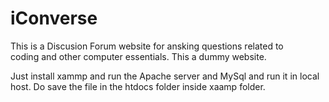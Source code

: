 # iConverse

This is a Discusion Forum website for ansking questions related to  
coding and other computer essentials. This a dummy website.

Just install xammp and run the Apache server and MySql and run it in local host.
Do save the file in the htdocs folder inside xaamp folder.

